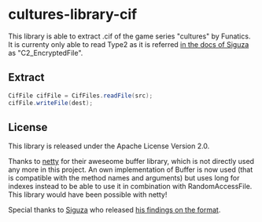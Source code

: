 # cultures-library-cif
This library is able to extract .cif of the game series "cultures" by Funatics. It is currenty only able to read Type2 as it is referred [in the docs of Siguza](http://classic.cultrix.org/specs/cif_tab_sal.html) as "C2_EncryptedFile".

## Extract
```java
CifFile cifFile = CifFiles.readFile(src);
cifFile.writeFile(dest);
```

## License
This library is released under the Apache License Version 2.0.

Thanks to [netty](http://netty.io/) for their aweseome buffer library, which is not directly used any more in this project.
An own implementation of Buffer is now used (that is compatible with the method names and arguments) but uses long for indexes instead to be able to use it in combination with RandomAccessFile.
This library would have been possible with netty!

Special thanks to [Siguza](http://siguza.net/) who released [his findings on the format](http://classic.cultrix.org/specs/cif_tab_sal.html).